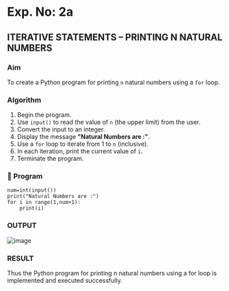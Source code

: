 # Exp. No: 2a  
## ITERATIVE STATEMENTS – PRINTING N NATURAL NUMBERS

###  Aim
To create a Python program for printing `n` natural numbers using a `for` loop.


###  Algorithm

1. Begin the program.
2. Use `input()` to read the value of `n` (the upper limit) from the user.
3. Convert the input to an integer.
4. Display the message **"Natural Numbers are :"**.
5. Use a `for` loop to iterate from 1 to `n` (inclusive).
6. In each iteration, print the current value of `i`.
7. Terminate the program.


### 🧾 Program

```
num=int(input())
print("Natural Numbers are :")
for i in range(1,num+1):
    print(i)

```

### OUTPUT
![image](https://github.com/user-attachments/assets/549b368a-f539-44a7-bb17-5f72943f8773)

### RESULT
Thus the Python program for printing n natural numbers using a for loop is implemented and executed successfully.
